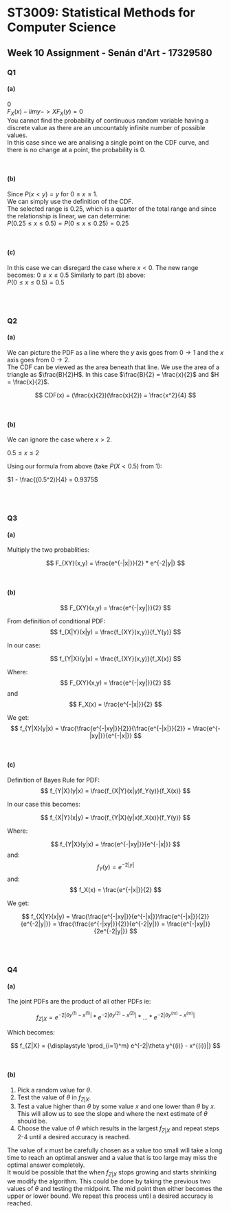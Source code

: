 # ST3009: Statistical Methods for Computer Science

## Week 10 Assignment - Senán d'Art - 17329580


### Q1

#### (a)  

$0$  
$F_X(x) - lim y->X F_X(y) = 0$  
You cannot find the probability of continuous random variable having a discrete value as there are an uncountably infinite number of possible values.  
In this case since we are analising a single point on the CDF curve, and there is no change at a point, the probability is $0$.

<br>

#### (b)

Since $P(x<y) = y$ for $0\leq x \leq 1$.  
We can simply use the definition of the CDF.  
The selected range is $0.25$, which is a quarter of the total range and since the relationship is linear, we can determine:  
$P(0.25 \leq x \leq 0.5) = P(0 \leq x \leq 0.25) = 0.25$ 

<br>

#### (c)  

In this case we can disregard the case where $x < 0$.  The new range becomes: $0\leq x \leq 0.5$
Similarly to part (b) above:  
$P(0 \leq x \leq 0.5) = 0.5$ 

<br><br>

### Q2

#### (a)  

We can picture the PDF as a line where the $y$ axis goes from $0\rightarrow 1$ and the $x$ axis goes from $0 \rightarrow 2$.  
The CDF can be viewed as the area beneath that line.  We use the area of a triangle as $\frac{B}{2}H$.  In this case $\frac{B}{2} = \frac{x}{2}$ and $H = \frac{x}{2}$.

$$
CDF(x) = (\frac{x}{2})(\frac{x}{2}) = \frac{x^2}{4}
$$

<br>

#### (b)  

We can ignore the case where $x > 2$.  

$0.5 \leq x \leq 2$  

Using our formula from above (take $P(X<0.5)$ from $1$):  

$1 - \frac{(0.5^2)}{4} = 0.9375$ 

<br><br>

### Q3  

#### (a)  

Multiply the two probablities:

$$
F_{XY}(x,y) = \frac{e^{-|x|}}{2} * e^{-2|y|}
$$

<br>

#### (b)  

$$
F_{XY}(x,y) = \frac{e^{-|xy|}}{2}
$$

From definition of conditional PDF:
$$
f_{X|Y}(x|y) = \frac{f_{XY}(x,y)}{f_Y(y)}
$$

In our case:

$$
f_{Y|X}(y|x) = \frac{f_{XY}(x,y)}{f_X(x)}
$$
 
Where:
$$
F_{XY}(x,y) = \frac{e^{-|xy|}}{2}
$$
and
$$
F_X(x) = \frac{e^{-|x|}}{2}
$$

We get:
$$
f_{Y|X}(y|x) = \frac{\frac{e^{-|xy|}}{2}}{\frac{e^{-|x|}}{2}} = \frac{e^{-|xy|}}{e^{-|x|}}
$$

<br>

#### (c)  

Definition of Bayes Rule for PDF:
$$
f_{Y|X}(y|x) = \frac{f_{X|Y}(x|y)f_Y(y)}{f_X(x)}
$$

In our case this becomes:

$$
f_{X|Y}(x|y) = \frac{f_{Y|X}(y|x)f_X(x)}{f_Y(y)}
$$

Where:

$$
f_{Y|X}(y|x) = \frac{e^{-|xy|}}{e^{-|x|}}
$$
and:
$$
f_Y(y) = e^{-2|y|}
$$
and:
$$
f_X(x) = \frac{e^{-|x|}}{2}
$$

We get:

$$
f_{X|Y}(x|y) = \frac{\frac{e^{-|xy|}}{e^{-|x|}}\frac{e^{-|x|}}{2}}{e^{-2|y|}} = \frac{\frac{e^{-|xy|}}{2}}{e^{-2|y|}} = \frac{e^{-|xy|}}{2e^{-2|y|}}
$$

<br><br>

### Q4

#### (a)  

The joint PDFs are the product of all other PDFs ie:

$$
f_{Z|X} = e^{-2|\theta y^{(1)} - x^{(1)}|} * e^{-2|\theta y^{(2)} - x^{(2)}|} * ... *e^{-2|\theta y^{(m)} - x^{(m)}|}
$$ 

Which becomes:

$$
f_{Z|X} = {\displaystyle \prod_{i=1}^m} e^{-2|\theta y^{(i)} - x^{(i)}|}
$$

<br>

#### (b)  

1. Pick a random value for $\theta$.  
2. Test the value of $\theta$ in $f_{Z|X}$.
3. Test a value higher than $\theta$ by some value $x$ and one lower than $\theta$ by $x$. This will allow us to see the slope and where the next estimate of $\theta$ should be.
4. Choose the value of $\theta$ which results in the largest $f_{Z|X}$ and repeat steps 2-4 until a desired accuracy is reached.

The value of $x$ must be carefully chosen as a value too small will take a long time to reach an optimal answer and a value that is too large may miss the optimal answer completely.  
It would be possible that the when $f_{Z|X}$ stops growing and starts shrinking we modify the algorithm. This could be done by taking the previous two values of $\theta$ and testing the midpoint. The mid point then either becomes the upper or lower bound. We repeat this process until a desired accuracy is reached.

